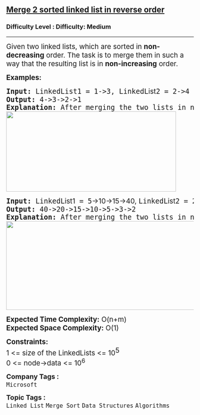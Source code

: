 <h2><a href="https://www.geeksforgeeks.org/problems/merge-2-sorted-linked-list-in-reverse-order/1?page=1&category=Linked%20List&difficulty=Medium&sortBy=submissions">Merge 2 sorted linked list in reverse order</a></h2><h3>Difficulty Level : Difficulty: Medium</h3><hr><div class="problems_problem_content__Xm_eO"><p><span style="font-size: 14pt;">Given two linked lists, which are sorted in <strong>non-decreasing</strong> order. The task is to merge them in such a way that the resulting list is in <strong>non-increasing</strong> order.</span></p>
<p><span style="font-size: 14pt;"><strong>Examples:</strong></span></p>
<pre><span style="font-size: 14pt;"><strong>Input: </strong>LinkedList1 = 1-&gt;3, LinkedL<span style="font-family: -apple-system, BlinkMacSystemFont, 'Segoe UI', Roboto, Oxygen, Ubuntu, Cantarell, 'Open Sans', 'Helvetica Neue', sans-serif;">ist</span>2 = 2-&gt;4<br><strong>Output: </strong>4-&gt;3-&gt;2-&gt;1<br><strong>Explanation: </strong>After merging the two lists in non-increasing order, we have new lists as 4-&gt;3-&gt;2-&gt;1.<br><img src="https://media.geeksforgeeks.org/img-practice/prod/addEditProblem/700073/Web/Other/blobid0_1724395612.png" width="456" height="215"><br></span></pre>
<pre><span style="font-size: 14pt;"><strong>Input: </strong>LinkedL<span style="font-family: -apple-system, BlinkMacSystemFont, 'Segoe UI', Roboto, Oxygen, Ubuntu, Cantarell, 'Open Sans', 'Helvetica Neue', sans-serif;">ist1</span> = 5<span style="font-family: -apple-system, BlinkMacSystemFont, 'Segoe UI', Roboto, Oxygen, Ubuntu, Cantarell, 'Open Sans', 'Helvetica Neue', sans-serif;">-&gt;</span><span style="font-family: -apple-system, BlinkMacSystemFont, 'Segoe UI', Roboto, Oxygen, Ubuntu, Cantarell, 'Open Sans', 'Helvetica Neue', sans-serif;">10</span><span style="font-family: -apple-system, BlinkMacSystemFont, 'Segoe UI', Roboto, Oxygen, Ubuntu, Cantarell, 'Open Sans', 'Helvetica Neue', sans-serif;">-&gt;15</span><span style="font-family: -apple-system, BlinkMacSystemFont, 'Segoe UI', Roboto, Oxygen, Ubuntu, Cantarell, 'Open Sans', 'Helvetica Neue', sans-serif;">-&gt;40,</span><span style="font-family: -apple-system, BlinkMacSystemFont, 'Segoe UI', Roboto, Oxygen, Ubuntu, Cantarell, 'Open Sans', 'Helvetica Neue', sans-serif;"> </span>LinkedL<span style="font-family: -apple-system, BlinkMacSystemFont, 'Segoe UI', Roboto, Oxygen, Ubuntu, Cantarell, 'Open Sans', 'Helvetica Neue', sans-serif;">ist</span>2 = 2-&gt;3-&gt;20<br><strong>Output: </strong>40-&gt;20-&gt;15-&gt;10-&gt;5-&gt;3-&gt;2<br><strong>Explanation: </strong>After merging the two lists in non-increasing order, we have new lists as 40-&gt;20-&gt;15-&gt;10-&gt;5-&gt;3-&gt;2.<br><img src="https://media.geeksforgeeks.org/img-practice/prod/addEditProblem/700073/Web/Other/blobid1_1724395627.png" width="505" height="238"><br></span></pre>
<p><span style="font-size: 14pt;"><strong>Expected Time Complexity:</strong> O(n+m)<br><strong>Expected Space&nbsp;</strong><strong>Complexity</strong><strong>:</strong> O(1)</span></p>
<p><span style="font-size: 14pt;"><strong style="font-size: 14pt;">Constraints:</strong><br><span style="font-size: 14pt;">1 &lt;= size of the LinkedLists &lt;= 10</span><sup style="font-size: 14pt;">5</sup><br><span style="font-size: 18.6667px;">0 &lt;= node-&gt;data &lt;= 10<sup>6</sup></span><br></span></p></div><p><span style=font-size:18px><strong>Company Tags : </strong><br><code>Microsoft</code>&nbsp;<br><p><span style=font-size:18px><strong>Topic Tags : </strong><br><code>Linked List</code>&nbsp;<code>Merge Sort</code>&nbsp;<code>Data Structures</code>&nbsp;<code>Algorithms</code>&nbsp;